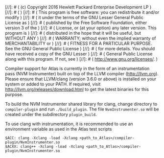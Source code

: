 [//]: # ( (c) Copyright 2016 Hewlett Packard Enterprise Development LP         )
[//]: # (                                                                      )
[//]: # ( This program is free software: you can redistribute it and/or modify )
[//]: # ( it under the terms of the GNU Lesser General Public License as       )
[//]: # ( published by the Free Software Foundation, either version 3 of the   )
[//]: # ( License, or (at your option) any later version. This program is      )
[//]: # ( distributed in the hope that it will be useful, but WITHOUT ANY      )
[//]: # ( WARRANTY; without even the implied warranty of MERCHANTABILITY or    )
[//]: # ( FITNESS FOR A PARTICULAR PURPOSE. See the GNU General Public License )
[//]: # ( for more details. You should have received a copy of the GNU Lesser  )
[//]: # ( General Public License along with this program. If not, see          )
[//]: # ( <http://www.gnu.org/licenses/>.                                      )



Compiler support for Atlas is currently in the form of an
instrumentation pass (NVM Instrumenter) built on top of the LLVM
compiler (http://llvm.org). Please ensure that LLVM/clang (version 3.6.0 or
above) is installed on your system or added to your PATH. If
required, visit http://llvm.org/releases/download.html to get the latest
binaries for this purpose.

To build the NVM Instrumenter shared library for clang, change
directory to `compiler-plugin` and run `./build_plugin`. The file
`NvmInstrumenter.so` will be created under the subdirectory
`plugin_build`.

To use clang with instrumentation, it is recommended to use an
environment variable as used in the Atlas test scripts

    $ACC: clang -Xclang -load -Xclang <path_to_Atlas>/compiler-plugin/NvmInstrumenter.so
    $ACXX: clang++ -Xclang -load -Xclang <path_to_Atlas>/compiler-plugin/NvmInstrumenter.so

